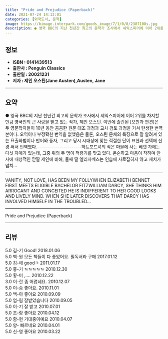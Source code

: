 ```yaml
---
title: "Pride and Prejudice (Paperback)"
date: 2021-07-24 14:13:01
categories: [외국도서, 문학]
image: https://bimage.interpark.com/goods_image/7/1/0/8/2387108s.jpg
description: ● 영국 BBC의 지난 천년간 최고의 문학가 조사에서 셰익스피어에 이어 2위를 차지할 만큼 영국인의 큰 사랑을 받고 있는 작가, 제인 오스틴. 이번에 출간된 [오만과 편견]은 두 영문학자들이 10년 동안 꼼꼼한 원문 대조 과정과 교차 검토 과정을 거쳐 탄생한 번역본이다. 오역이나 부정
---
```


## **정보**

- **ISBN : 0141439513**
- **출판사 : Penguin Classics**
- **출판일 : 20021231**
- **저자 : 제인 오스틴(Jane Austen),Austen, Jane**

------



## **요약**

●  영국 BBC의 지난 천년간 최고의 문학가 조사에서 셰익스피어에 이어 2위를 차지할 만큼 영국인의 큰 사랑을 받고 있는 작가, 제인 오스틴. 이번에 출간된 [오만과 편견]은 두 영문학자들이 10년 동안 꼼꼼한 원문 대조 과정과 교차 검토 과정을 거쳐 탄생한 번역본이다. 오역이나 부정확한 번역을 없앴음은 물론, 오스틴 문체의 특징으로 잘 알려져 있는 묘출화법이나 반어와 풍자, 그리고 당시 시대상에 맞는 적절한 단어 표현과 선택에 신경 써서 번역했다.----------------------하트포드셔의 작은 마을에 사는 베넷 가에는 다섯 자매가 있는데, 그중 위의 두 명이 적령기를 맞고 있다. 온순하고 마음이 착하며 만사에 내성적인 맏딸 제인에 비해, 둘째 딸 엘리자베스는 인습에 사로잡히지 않고 재치가 넘치...

------

VANITY, NOT LOVE, HAS BEEN MY FOLLYWHEN ELIZABETH BENNET FIRST MEETS ELIGIBLE BACHELOR FITZWILLIAM DARCY, SHE THINKS HIM ARROGANT AND CONCEITED HE IS INDIFFERENT TO HER GOOD LOOKS AND LIVELY MIND. WHEN SHE LATER DISCOVERS THAT DARCY HAS INVOLVED HIMSELF IN THE TROUBLED... 

------


Pride and Prejudice (Paperback) 

------


## **리뷰** 

5.0 김-기 Good! 2018.01.06 <br/>5.0 백-원 모든 책들이 다 좋았어요. 필독서라 구매 2017.01.12 <br/>5.0 김-애 goodㅋ 2011.01.17 <br/>5.0 홍-기 ㄳㄳㄳㄳㄳ 2010.12.30 <br/>5.0 황-미 ,.... 2010.12.22 <br/>3.0 이-란 좀 어렵네요. 2010.12.07 <br/>5.0 이-승 좋아요. 2010.11.01 <br/>5.0 백-아 좋아요 2010.09.09 <br/>5.0 엄-림 잘받았습니다 2010.09.05 <br/>5.0 이-기 잘 받고 2010.07.01 <br/>5.0 조-랑 좋아요 2010.04.12 <br/>5.0 함-현 기대중이예요 2010.04.07 <br/>5.0 양- 빠르네요 2010.04.01 <br/>5.0 신-영 좋아요 2010.03.22 <br/>